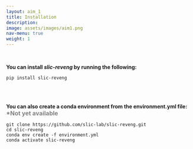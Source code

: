 ```yaml
---
layout: aim_1
title: Installation
description: 
image: assets/images/aim1.png
nav-menu: true
weight: 1
---
```


<!-- Main -->
<div id="main" class="alt">
<br>
<p><b>You can install <i>slic-reveng</i> by running the following:</b></p>
<pre><code class="language-bash">pip install slic-reveng</code></pre>

<br><br>
<p><b>
  You can also create a conda environment from the environment.yml file:
  <br><span style="color: gray; font-size: medium">*Not yet available</span>
</b></p>
<pre><code class="language-bash">git clone https://github.com/slic-lab/slic-reveng.git
cd slic-reveng
conda env create -f environment.yml
conda activate slic-reveng
</code></pre>
</div>

